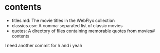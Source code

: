 # contents

* titles.md: The movie titles in the WebFlyx collection
* classics.csv: A comma-separated list of classic movies
* quotes: A directory of files containing memorable quotes from movies# contents

I need another commit for h and i yeah
